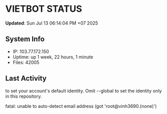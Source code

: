 # VIETBOT STATUS
**Updated**: Sun Jul 13 06:14:04 PM +07 2025

## System Info
- IP: 103.77.172.150
- Uptime: up 1 week, 22 hours, 1 minute
- Files: 42005

## Last Activity

to set your account's default identity.
Omit --global to set the identity only in this repository.

fatal: unable to auto-detect email address (got 'root@vinh3690.(none)')
